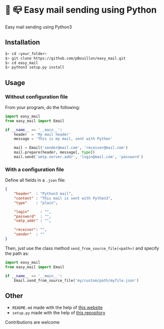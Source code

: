 # :email: :mailbox_closed: Easy mail sending using Python
Easy mail sending using Python3

## Installation
```zsh
$> cd <your_folder>
$> git clone https://github.com/pBouillon/easy_mail.git
$> cd easy_mail
$> python3 setup.py install
```

## Usage


### Without configuration file

From your program, do the following:
```python
import easy_mail
from easy_mail import Email

if __name__ == '__main__':
    header  = 'My mail header'
    message = 'This is my mail, sent with Python'

    mail = Email('sender@mail.com', 'receiver@mail.com')
    mail.prepare(header, message[, type])
    mail.send('smtp.server.addr', 'login@mail.com', 'password')
```

### With a configuration file
Define all fields in a `.json` file:
```json
{
    "header"  : "Python3 mail",
    "content" : "This mail is sent with Python3",
    "type"    : "plain",

    "login"     : "",
    "password"  : "",
    "smtp_addr" : "",

    "receiver": "",
    "sender"  : ""
}
```
Then, just use the class method `send_from_source_file(<path>)` and specify the path as:
```python
import easy_mail
from easy_mail import Email

if __name__ == '__main__':
    Email.send_from_source_file('my/custom/path/myfile.json')
```

## Other
* `README.md` made with the help of [this website](https://jbt.github.io/markdown-editor/)
* `setup.py` made with the help of [this repository](https://github.com/kennethreitz/setup.py)

Contributions are welcome

